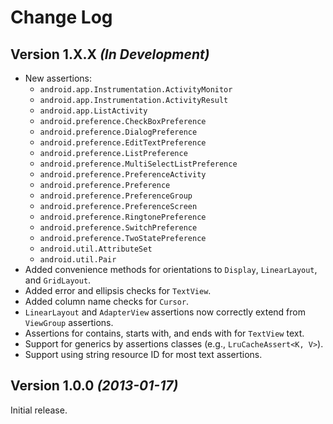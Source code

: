 Change Log
==========

Version 1.X.X *(In Development)*
--------------------------------

 * New assertions:
   * `android.app.Instrumentation.ActivityMonitor`
   * `android.app.Instrumentation.ActivityResult`
   * `android.app.ListActivity`
   * `android.preference.CheckBoxPreference`
   * `android.preference.DialogPreference`
   * `android.preference.EditTextPreference`
   * `android.preference.ListPreference`
   * `android.preference.MultiSelectListPreference`
   * `android.preference.PreferenceActivity`
   * `android.preference.Preference`
   * `android.preference.PreferenceGroup`
   * `android.preference.PreferenceScreen`
   * `android.preference.RingtonePreference`
   * `android.preference.SwitchPreference`
   * `android.preference.TwoStatePreference`
   * `android.util.AttributeSet`
   * `android.util.Pair`
 * Added convenience methods for orientations to `Display`, `LinearLayout`, and
   `GridLayout`.
 * Added error and ellipsis checks for `TextView`.
 * Added column name checks for `Cursor`.
 * `LinearLayout` and `AdapterView` assertions now correctly extend from `ViewGroup` assertions.
 * Assertions for contains, starts with, and ends with for `TextView` text.
 * Support for generics by assertions classes (e.g., `LruCacheAssert<K, V>`).
 * Support using string resource ID for most text assertions.


Version 1.0.0 *(2013-01-17)*
----------------------------

Initial release.
